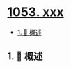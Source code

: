 # [1053. xxx](https://github.com/Tdahuyou/TNotes.leetcode/tree/main/notes/1053.%20xxx)

<!-- region:toc -->

- [1. 📝 概述](#1--概述)

<!-- endregion:toc -->

## 1. 📝 概述
